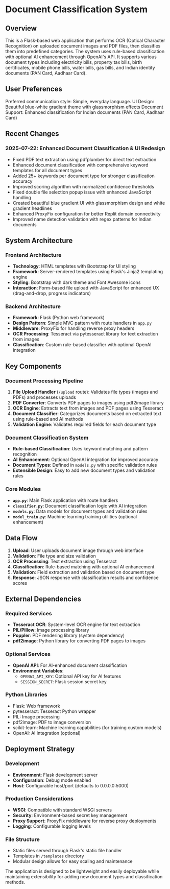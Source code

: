 # Document Classification System

## Overview

This is a Flask-based web application that performs OCR (Optical Character Recognition) on uploaded document images and PDF files, then classifies them into predefined categories. The system uses rule-based classification with optional AI enhancement through OpenAI's API. It supports various document types including electricity bills, property tax bills, birth certificates, mobile phone bills, water bills, gas bills, and Indian identity documents (PAN Card, Aadhaar Card).

## User Preferences

Preferred communication style: Simple, everyday language.
UI Design: Beautiful blue-white gradient theme with glassmorphism effects
Document Support: Enhanced classification for Indian documents (PAN Card, Aadhaar Card)

## Recent Changes

### 2025-07-22: Enhanced Document Classification & UI Redesign
- Fixed PDF text extraction using pdfplumber for direct text extraction
- Enhanced document classification with comprehensive keyword templates for all document types
- Added 25+ keywords per document type for stronger classification accuracy
- Improved scoring algorithm with normalized confidence thresholds
- Fixed double file selection popup issue with enhanced JavaScript handling
- Created beautiful blue gradient UI with glassmorphism design and white gradient headlines
- Enhanced ProxyFix configuration for better Replit domain connectivity
- Improved name detection validation with regex patterns for Indian documents

## System Architecture

### Frontend Architecture
- **Technology**: HTML templates with Bootstrap for UI styling
- **Framework**: Server-rendered templates using Flask's Jinja2 templating engine
- **Styling**: Bootstrap with dark theme and Font Awesome icons
- **Interaction**: Form-based file upload with JavaScript for enhanced UX (drag-and-drop, progress indicators)

### Backend Architecture
- **Framework**: Flask (Python web framework)
- **Design Pattern**: Simple MVC pattern with route handlers in `app.py`
- **Middleware**: ProxyFix for handling reverse proxy headers
- **OCR Processing**: Tesseract via pytesseract library for text extraction from images
- **Classification**: Custom rule-based classifier with optional OpenAI integration

## Key Components

### Document Processing Pipeline
1. **File Upload Handler** (`/upload` route): Validates file types (images and PDFs) and processes uploads
2. **PDF Converter**: Converts PDF pages to images using pdf2image library
3. **OCR Engine**: Extracts text from images and PDF pages using Tesseract
4. **Document Classifier**: Categorizes documents based on extracted text using rule-based and AI methods
5. **Validation Engine**: Validates required fields for each document type

### Document Classification System
- **Rule-based Classification**: Uses keyword matching and pattern recognition
- **AI Enhancement**: Optional OpenAI integration for improved accuracy
- **Document Types**: Defined in `models.py` with specific validation rules
- **Extensible Design**: Easy to add new document types and validation rules

### Core Modules
- **`app.py`**: Main Flask application with route handlers
- **`classifier.py`**: Document classification logic with AI integration
- **`models.py`**: Data models for document types and validation rules
- **`model_train.py`**: Machine learning training utilities (optional enhancement)

## Data Flow

1. **Upload**: User uploads document image through web interface
2. **Validation**: File type and size validation
3. **OCR Processing**: Text extraction using Tesseract
4. **Classification**: Rule-based matching with optional AI enhancement
5. **Validation**: Field extraction and validation based on document type
6. **Response**: JSON response with classification results and confidence scores

## External Dependencies

### Required Services
- **Tesseract OCR**: System-level OCR engine for text extraction
- **PIL/Pillow**: Image processing library
- **Poppler**: PDF rendering library (system dependency)
- **pdf2image**: Python library for converting PDF pages to images

### Optional Services
- **OpenAI API**: For AI-enhanced document classification
- **Environment Variables**: 
  - `OPENAI_API_KEY`: Optional API key for AI features
  - `SESSION_SECRET`: Flask session secret key

### Python Libraries
- Flask: Web framework
- pytesseract: Tesseract Python wrapper
- PIL: Image processing
- pdf2image: PDF to image conversion
- scikit-learn: Machine learning capabilities (for training custom models)
- OpenAI: AI integration (optional)

## Deployment Strategy

### Development
- **Environment**: Flask development server
- **Configuration**: Debug mode enabled
- **Host**: Configurable host/port (defaults to 0.0.0.0:5000)

### Production Considerations
- **WSGI**: Compatible with standard WSGI servers
- **Security**: Environment-based secret key management
- **Proxy Support**: ProxyFix middleware for reverse proxy deployments
- **Logging**: Configurable logging levels

### File Structure
- Static files served through Flask's static file handler
- Templates in `/templates` directory
- Modular design allows for easy scaling and maintenance

The application is designed to be lightweight and easily deployable while maintaining extensibility for adding new document types and classification methods.